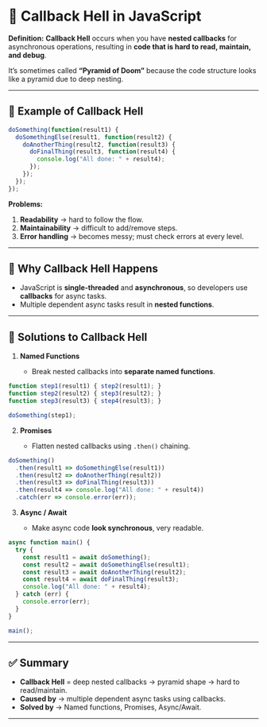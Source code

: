 # 🔹 Callback Hell in JavaScript

**Definition:**
**Callback Hell** occurs when you have **nested callbacks** for asynchronous operations, resulting in **code that is hard to read, maintain, and debug**.

It’s sometimes called **“Pyramid of Doom”** because the code structure looks like a pyramid due to deep nesting.

---

## 📌 Example of Callback Hell

```js
doSomething(function(result1) {
  doSomethingElse(result1, function(result2) {
    doAnotherThing(result2, function(result3) {
      doFinalThing(result3, function(result4) {
        console.log("All done: " + result4);
      });
    });
  });
});
```

**Problems:**

1. **Readability** → hard to follow the flow.
2. **Maintainability** → difficult to add/remove steps.
3. **Error handling** → becomes messy; must check errors at every level.

---

## 📌 Why Callback Hell Happens

* JavaScript is **single-threaded** and **asynchronous**, so developers use **callbacks** for async tasks.
* Multiple dependent async tasks result in **nested functions**.

---

## 📌 Solutions to Callback Hell

1. **Named Functions**

   * Break nested callbacks into **separate named functions**.

```js
function step1(result1) { step2(result1); }
function step2(result2) { step3(result2); }
function step3(result3) { step4(result3); }

doSomething(step1);
```

2. **Promises**

   * Flatten nested callbacks using `.then()` chaining.

```js
doSomething()
  .then(result1 => doSomethingElse(result1))
  .then(result2 => doAnotherThing(result2))
  .then(result3 => doFinalThing(result3))
  .then(result4 => console.log("All done: " + result4))
  .catch(err => console.error(err));
```

3. **Async / Await**

   * Make async code **look synchronous**, very readable.

```js
async function main() {
  try {
    const result1 = await doSomething();
    const result2 = await doSomethingElse(result1);
    const result3 = await doAnotherThing(result2);
    const result4 = await doFinalThing(result3);
    console.log("All done: " + result4);
  } catch (err) {
    console.error(err);
  }
}

main();
```

---

## ✅ Summary

* **Callback Hell** = deep nested callbacks → pyramid shape → hard to read/maintain.
* **Caused by** → multiple dependent async tasks using callbacks.
* **Solved by** → Named functions, Promises, Async/Await.

---
